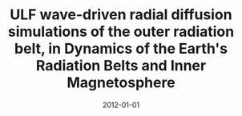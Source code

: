 ---
title: "ULF wave-driven radial diffusion simulations of the outer radiation belt, in Dynamics of the Earth's Radiation Belts and Inner Magnetosphere"
collection: publications
permalink: /publication/2012-01-01-Ozeke
excerpt: ' '
date: 2012-01-01
venue: 'Dynamics of the Earth&apos;s Radiation Belts and Inner Magnetosphere'
paperurl: 'https://doi.org/10.1029/2012GM001332'
citation: 'Ozeke, L. G., Mann, I. R., Murphy, K. R., Rae, I. J., &amp; Chan, A. A. (2013). ULF Wave-Driven Radial Diffusion Simulations of the Outer Radiation Belt. In Geophysical Monograph Series (Vol. 199, pp. 139-150). '
---